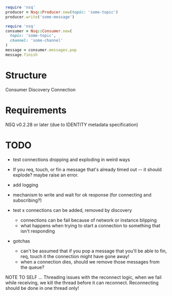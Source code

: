 ```Ruby
require 'nsq'
producer = Nsq::Producer.new(topic: 'some-topic')
producer.write('some-message')
```

```Ruby
require 'nsq'
consumer = Nsq::Consumer.new(
  topic: 'some-topic',
  channel: 'some-channel'
)
message = consumer.messages.pop
message.finish
```

# Structure

Consumer
Discovery
Connection

# Requirements

NSQ v0.2.28 or later (due to IDENTITY metadata specification)


# TODO

- test connections dropping and exploding in weird ways
- If you req, touch, or fin a message that's already timed out -- it should explode? maybe raise an error.
- add logging
- mechanism to write and wait for ok response (for connecting and subscribing?)
- test
  x connections can be added, removed by discovery
  - connections can be fail because of network or instance blipping
  - what happens when trying to start a connection to something that isn't responding

- gotchas
  - can't be assumed that if you pop a message that you'll be able to fin, req, touch it
    the connection might have gone away!
  - when a connection dies, should we remove those messages from the queue?

NOTE TO SELF ...
  Threading issues with the reconnect logic, when we fail while receiving, we
  kill the thread before it can reconnect. Reconnecting should be done in
  one thread only!
